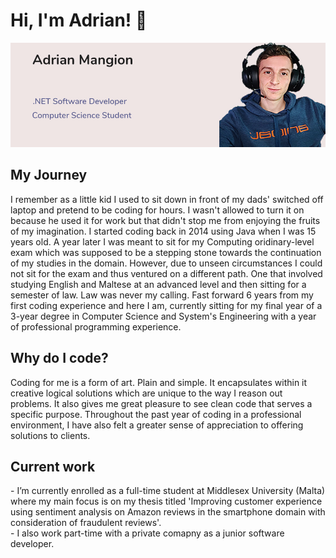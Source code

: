 ### <h1>Hi, I'm Adrian! 👋 </h1>

![Profile Card](https://github.com/adrianmangion/adrianmangion/blob/main/Profile%20Card.jpg?raw=true)

<h2>My Journey</h2>

I remember as a little kid I used to sit down in front of my dads' switched off laptop and pretend to be coding for hours. I wasn't allowed to turn it on because he used it for work but that didn't stop me from enjoying the fruits of my imagination. I started coding back in 2014 using Java when I was 15 years old. A year later I was meant to sit for my Computing oridinary-level exam which was supposed to be a stepping stone towards the continuation of my studies in the domain. However, due to unseen circumstances I could not sit for the exam and thus ventured on a different path. One that involved studying English and Maltese at an advanced level and then sitting for a semester of law. 
Law was never my calling. Fast forward 6 years from my first coding experience and here I am, currently sitting for my final year of a 3-year degree in Computer Science and System's Engineering with a year of professional programming experience. 

<h2>Why do I code?</h2>

Coding for me is a form of art. Plain and simple. It encapsulates within it creative logical solutions which are unique to the way I reason out problems. It also gives me great pleasure to see clean code that serves a specific purpose. Throughout the past year of coding in a professional environment, I have also felt a greater sense of appreciation to offering solutions to clients.

<h2>Current work</h2>
- I’m currently enrolled as a full-time student at Middlesex University (Malta) where my main focus is on my thesis titled 'Improving customer experience using sentiment analysis on Amazon reviews in the smartphone domain with consideration of fraudulent reviews'. <br/>
- I also work part-time with a private comapny as a junior software developer.


